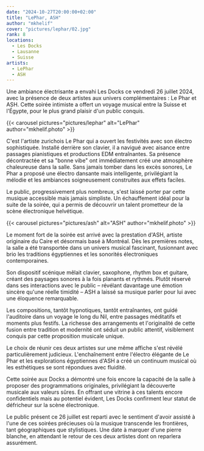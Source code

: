```yaml
---
date: "2024-10-27T20:00:00+02:00"
title: "LePhar, ASH"
author: "mkhelif"
cover: "pictures/lephar/02.jpg"
rank: 8
locations:
  - Les Docks
  - Lausanne
  - Suisse
artists:
  - LePhar
  - ASH
---
```


Une ambiance électrisante a envahi Les Docks ce vendredi 26 juillet 2024, avec la présence de deux artistes aux univers
complémentaires : Le Phar et ASH. Cette soirée intimiste a offert un voyage musical entre la Suisse et l'Égypte, pour le
plus grand plaisir d'un public conquis.


{{< carousel pictures="pictures/lephar" alt="LePhar" author="mkhelif.photo" >}}

C'est l'artiste zurichois Le Phar qui a ouvert les festivités avec son électro sophistiquée. Installé derrière son
clavier, il a navigué avec aisance entre passages pianistiques et productions EDM entraînantes. Sa présence décontractée
et sa "bonne vibe" ont immédiatement créé une atmosphère chaleureuse dans la salle. Sans jamais tomber dans les excès
sonores, Le Phar a proposé une électro dansante mais intelligente, privilégiant la mélodie et les ambiances
soigneusement construites aux effets faciles.

Le public, progressivement plus nombreux, s'est laissé porter par cette musique accessible mais jamais simpliste. Un
échauffement idéal pour la suite de la soirée, qui a permis de découvrir un talent prometteur de la scène électronique
helvétique.


{{< carousel pictures="pictures/ash" alt="ASH" author="mkhelif.photo" >}}

Le moment fort de la soirée est arrivé avec la prestation d'ASH, artiste originaire du Caire et désormais basé à
Montréal. Dès les premières notes, la salle a été transportée dans un univers musical fascinant, fusionnant avec brio
les traditions égyptiennes et les sonorités électroniques contemporaines.

Son dispositif scénique mêlait clavier, saxophone, rhythm box et guitare, créant des paysages sonores à la fois planants
et rythmés. Plutôt réservé dans ses interactions avec le public – révélant davantage une émotion sincère qu'une réelle
timidité – ASH a laissé sa musique parler pour lui avec une éloquence remarquable.

Les compositions, tantôt hypnotiques, tantôt entraînantes, ont guidé l'auditoire dans un voyage le long du Nil, entre
passages méditatifs et moments plus festifs. La richesse des arrangements et l'originalité de cette fusion entre
tradition et modernité ont séduit un public attentif, visiblement conquis par cette proposition musicale unique.


Le choix de réunir ces deux artistes sur une même affiche s'est révélé particulièrement judicieux. L'enchaînement entre
l'électro élégante de Le Phar et les explorations égyptiennes d'ASH a créé un continuum musical où les esthétiques se
sont répondues avec fluidité.

Cette soirée aux Docks a démontré une fois encore la capacité de la salle à proposer des programmations originales,
privilégiant la découverte musicale aux valeurs sûres. En offrant une vitrine à ces talents encore confidentiels mais au
potentiel évident, Les Docks confirment leur statut de défricheur sur la scène électronique.

Le public présent ce 26 juillet est reparti avec le sentiment d'avoir assisté à l'une de ces soirées précieuses où la
musique transcende les frontières, tant géographiques que stylistiques. Une date à marquer d'une pierre blanche, en
attendant le retour de ces deux artistes dont on reparlera assurément.
